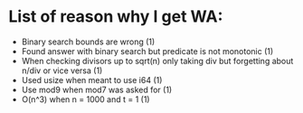 # List of reason why I get WA:
* Binary search bounds are wrong (1)
* Found answer with binary search but predicate is not monotonic (1)
* When checking divisors up to sqrt(n) only taking div but forgetting about n/div or vice versa (1) 
* Used usize when meant to use i64 (1)
* Use mod9 when mod7 was asked for (1)
* O(n^3) when n = 1000 and t = 1 (1)
